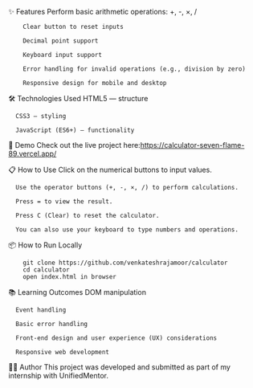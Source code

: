 ✨ Features
        Perform basic arithmetic operations: +, -, ×, /
        
        Clear button to reset inputs
        
        Decimal point support
        
        Keyboard input support
        
        Error handling for invalid operations (e.g., division by zero)
        
        Responsive design for mobile and desktop

🛠️ Technologies Used
      HTML5 — structure
      
      CSS3 — styling
      
      JavaScript (ES6+) — functionality

🚀 Demo
    Check out the live project here:https://calculator-seven-flame-89.vercel.app/

📋 How to Use
      Click on the numerical buttons to input values.
      
      Use the operator buttons (+, -, ×, /) to perform calculations.
      
      Press = to view the result.
      
      Press C (Clear) to reset the calculator.
      
      You can also use your keyboard to type numbers and operations.

📦 How to Run Locally

        git clone https://github.com/venkateshrajamoor/calculator
        cd calculator
        open index.html in browser

        
📚 Learning Outcomes
      DOM manipulation
      
      Event handling
      
      Basic error handling
      
      Front-end design and user experience (UX) considerations
      
      Responsive web development

🧑‍💻 Author
      This project was developed and submitted as part of my internship with UnifiedMentor.
